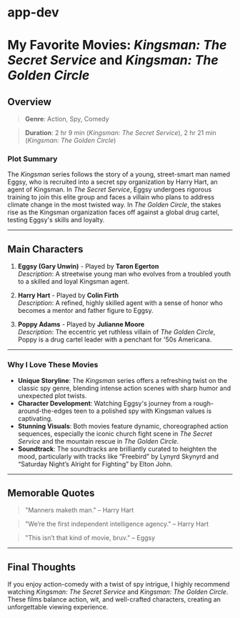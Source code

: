 # app-dev
# My Favorite Movies: *Kingsman: The Secret Service* and *Kingsman: The Golden Circle*

## Overview

> **Genre**: Action, Spy, Comedy

> **Duration**: 2 hr 9 min (*Kingsman: The Secret Service*), 2 hr 21 min (*Kingsman: The Golden Circle*)



### Plot Summary
The *Kingsman* series follows the story of a young, street-smart man named Eggsy, who is recruited into a secret spy organization by Harry Hart, an agent of Kingsman. In *The Secret Service*, Eggsy undergoes rigorous training to join this elite group and faces a villain who plans to address climate change in the most twisted way. In *The Golden Circle*, the stakes rise as the Kingsman organization faces off against a global drug cartel, testing Eggsy's skills and loyalty.

---

## Main Characters

1. **Eggsy (Gary Unwin)** - Played by **Taron Egerton**  
   *Description*: A streetwise young man who evolves from a troubled youth to a skilled and loyal Kingsman agent.

2. **Harry Hart** - Played by **Colin Firth**  
   *Description*: A refined, highly skilled agent with a sense of honor who becomes a mentor and father figure to Eggsy.

3. **Poppy Adams** - Played by **Julianne Moore**  
   *Description*: The eccentric yet ruthless villain of *The Golden Circle*, Poppy is a drug cartel leader with a penchant for '50s Americana.

---

### Why I Love These Movies

- **Unique Storyline**: The *Kingsman* series offers a refreshing twist on the classic spy genre, blending intense action scenes with sharp humor and unexpected plot twists.
- **Character Development**: Watching Eggsy's journey from a rough-around-the-edges teen to a polished spy with Kingsman values is captivating.
- **Stunning Visuals**: Both movies feature dynamic, choreographed action sequences, especially the iconic church fight scene in *The Secret Service* and the mountain rescue in *The Golden Circle*.
- **Soundtrack**: The soundtracks are brilliantly curated to heighten the mood, particularly with tracks like “Freebird” by Lynyrd Skynyrd and “Saturday Night’s Alright for Fighting” by Elton John.

---

## Memorable Quotes

> "Manners maketh man." – Harry Hart

> "We’re the first independent intelligence agency." – Harry Hart

> "This isn’t that kind of movie, bruv." – Eggsy

---

## Final Thoughts

If you enjoy action-comedy with a twist of spy intrigue, I highly recommend watching *Kingsman: The Secret Service* and *Kingsman: The Golden Circle*. These films balance action, wit, and well-crafted characters, creating an unforgettable viewing experience.


